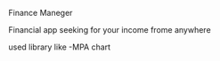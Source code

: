 Finance Maneger 

Financial app seeking for your income frome anywhere

used library like 
-MPA chart
